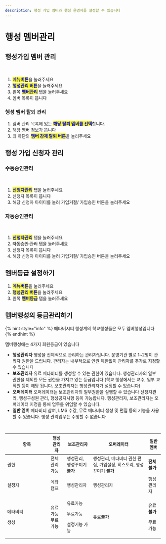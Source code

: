 ```yaml
---
description: 행성 가입 멤버와 행성 운영자를 설정할 수 있습니다
---
```


# 행성 멤버관리

## 행성가입 멤버 관리

<figure><img src="../../../../../.gitbook/assets/스크린샷 2023-11-20 오후 8.33.58.png" alt=""><figcaption></figcaption></figure>

1. <mark style="color:blue;">**메뉴버튼**</mark>을 눌러주세요
2. <mark style="color:blue;">**행성관리 버튼**</mark>을 눌러주세요
3. 왼쪽 <mark style="color:blue;">**멤버관리**</mark> 탭을 눌러주세요
4. 멤버 목록이 뜹니다&#x20;

### 행성 멤버 탈퇴 관리

1. 멤버 관리 목록에 있는 <mark style="color:blue;">**해당 탈퇴 멤버를 선택**</mark>합니다.
2. 해당 멤버 정보가 뜹니다&#x20;
3. 최 하단의 <mark style="color:blue;">**멤버 강제 탈퇴 버튼**</mark>을 눌러주세요

## 행성 가입 신청자 관리&#x20;

### 수동승인관리

<figure><img src="../../../../../.gitbook/assets/스크린샷 2023-11-20 오후 8.41.33.png" alt=""><figcaption></figcaption></figure>

1. <mark style="color:blue;">**신청자관리**</mark> 탭을 눌러주세요
2. 신청자 목록이 뜹니다&#x20;
3. 해당 신청자 아이디를 눌러 가입거절/ 가입승인 버튼을 눌러주세요

### 자동승인관리

<figure><img src="../../../../../.gitbook/assets/스크린샷 2023-11-20 오후 8.47.10.png" alt=""><figcaption></figcaption></figure>

1. <mark style="color:blue;">**신청자관리**</mark> 탭을 눌러주세요
2. ~~자동승인 관리~~ 탭을 눌러주세요
3. 신청자 목록이 뜹니다&#x20;
4. 해당 신청자 아이디를 눌러 가입거절/ 가입승인 버튼을 눌러주세요



## 멤버등급 설정하기

1. <mark style="color:blue;">**메뉴버튼**</mark>을 눌러주세요
2. <mark style="color:blue;">**행성관리 버튼**</mark>을 눌러주세요
3. 왼쪽 <mark style="color:blue;">**멤버등급**</mark> 탭을 눌러주세요

## 멤버행성의 등급관리하기&#x20;

{% hint style="info" %}
메타버시티 행성계의 학교행성들은 모두 멤버행성입니다
{% endhint %}

멤버행성에는 4가지 회원등급이 있습니다&#x20;

* **행성관리자**  행성을 전체적으로 관리하는 관리자입니다. 운영기관 별로 1\~2명이 관리자 권한을 드립니다. 관리자는 내부적으로 인원 제한없이 관리자를 추가로 지정할 수 있습니다
* **보조관리자**  유료 메타비티를 생성할 수 있는 권한이 있습니다. 행성관리자의 일부 권한을 제외한 모든 권한을 가지고 있는 등급입니다 (학교 행성에서는 교수, 일부 교직원 등이 해당 됩니다. 보조관리자는 행성관리자가 설정할 수 있습니다)
* **오퍼레이터**  오퍼레이터는 보조관리자의 일부권한을 실행할 수 있습니다 신청자관리, 행성구성원 관리, 행성공지사항 등이 가능합니다.  행성관리자, 보조관리자는 오퍼레이터 지정을 통해 업무를 위임할 수 있습니다.
* **일반 멤버** 메타비티 참여, LMS 수강, 무료 메타비티 생성 및 편집 등의 기능을 사용 할 수 있습니다. 행성 관리업무는 수행할 수 없습니다



<figure><img src="../../../../../.gitbook/assets/스크린샷 2023-11-20 오후 8.13.03.png" alt=""><figcaption></figcaption></figure>

<table><thead><tr><th width="126">항목</th><th>행성관리자</th><th>보조관리자</th><th>오퍼레이터</th><th>일반멤버</th></tr></thead><tbody><tr><td>권한</td><td>전체관리가능</td><td>행성관리, 행성꾸미기 <strong>불가</strong></td><td>행성관리, 메타비티 권한 편집, 가입설정, 히스토리, 행성꾸미기 <strong>불가</strong></td><td><strong>전체 불가</strong></td></tr><tr><td>설정자</td><td>메타캠프</td><td>행성관리자</td><td>행성관리자</td><td>행성관리자</td></tr><tr><td><p>메타비티</p><p>생성</p></td><td>유료가능<br>무료가능</td><td><p>유료가능</p><p>무료가능</p><p>설정기능 가능</p></td><td>유료<strong>불가</strong></td><td><p>유료<strong>불가</strong></p><p>무료가능</p></td></tr></tbody></table>

